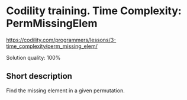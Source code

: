 # Codility training. Time Complexity: PermMissingElem

https://codility.com/programmers/lessons/3-time_complexity/perm_missing_elem/

Solution quality: 100%

## Short description
Find the missing element in a given permutation. 
